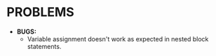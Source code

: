 # PROBLEMS

- **BUGS:**
  - Variable assignment doesn't work as expected in nested block statements.
